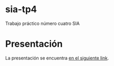 # sia-tp4
Trabajo práctico número cuatro SIA


# Presentación
La presentación se encuentra [en el siguiente link](https://docs.google.com/presentation/d/1CmvV9DHLMAzkipVMBtDlGa4pViKTTlCVL7R57n6o9_4/edit?usp=sharing).



